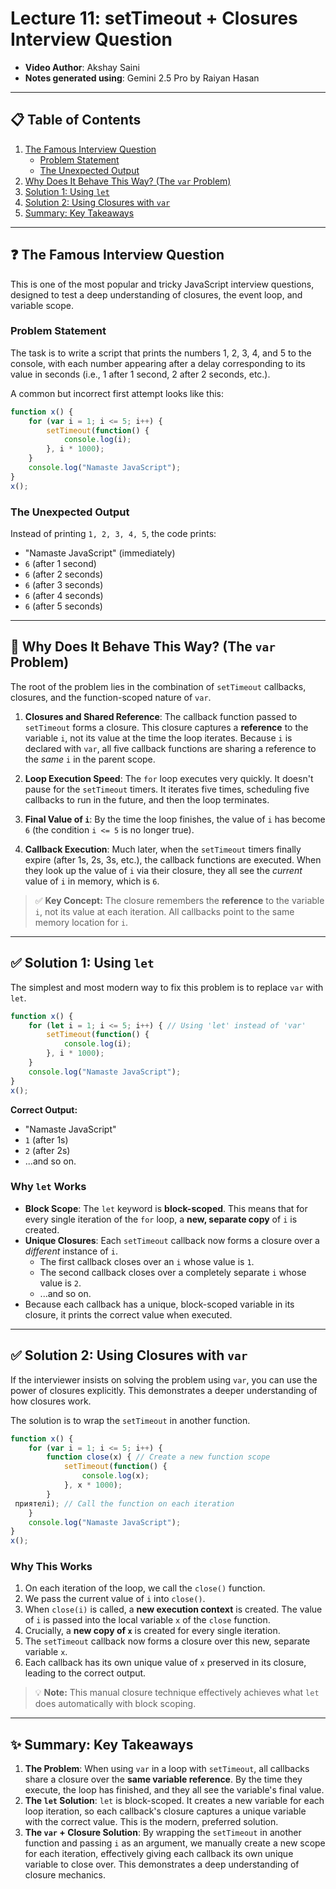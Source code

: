 
# Lecture 11: setTimeout + Closures Interview Question

*   **Video Author**: Akshay Saini
*   **Notes generated using**: Gemini 2.5 Pro by Raiyan Hasan

---

## 📋 Table of Contents

1.  [The Famous Interview Question](#-the-famous-interview-question)
    *   [Problem Statement](#problem-statement)
    *   [The Unexpected Output](#the-unexpected-output)
2.  [Why Does It Behave This Way? (The `var` Problem)](#-why-does-it-behave-this-way-the-var-problem)
3.  [Solution 1: Using `let`](#-solution-1-using-let)
4.  [Solution 2: Using Closures with `var`](#-solution-2-using-closures-with-var)
5.  [Summary: Key Takeaways](#-summary-key-takeaways)

---

## ❓ The Famous Interview Question

This is one of the most popular and tricky JavaScript interview questions, designed to test a deep understanding of closures, the event loop, and variable scope.

### Problem Statement
The task is to write a script that prints the numbers 1, 2, 3, 4, and 5 to the console, with each number appearing after a delay corresponding to its value in seconds (i.e., 1 after 1 second, 2 after 2 seconds, etc.).

A common but incorrect first attempt looks like this:

```js
function x() {
    for (var i = 1; i <= 5; i++) {
        setTimeout(function() {
            console.log(i);
        }, i * 1000);
    }
    console.log("Namaste JavaScript");
}
x();
```

### The Unexpected Output

Instead of printing `1, 2, 3, 4, 5`, the code prints:
*   "Namaste JavaScript" (immediately)
*   `6` (after 1 second)
*   `6` (after 2 seconds)
*   `6` (after 3 seconds)
*   `6` (after 4 seconds)
*   `6` (after 5 seconds)

---

## 🤔 Why Does It Behave This Way? (The `var` Problem)

The root of the problem lies in the combination of `setTimeout` callbacks, closures, and the function-scoped nature of `var`.

1.  **Closures and Shared Reference**: The callback function passed to `setTimeout` forms a closure. This closure captures a **reference** to the variable `i`, not its value at the time the loop iterates. Because `i` is declared with `var`, all five callback functions are sharing a reference to the *same* `i` in the parent scope.

2.  **Loop Execution Speed**: The `for` loop executes very quickly. It doesn't pause for the `setTimeout` timers. It iterates five times, scheduling five callbacks to run in the future, and then the loop terminates.

3.  **Final Value of `i`**: By the time the loop finishes, the value of `i` has become `6` (the condition `i <= 5` is no longer true).

4.  **Callback Execution**: Much later, when the `setTimeout` timers finally expire (after 1s, 2s, 3s, etc.), the callback functions are executed. When they look up the value of `i` via their closure, they all see the *current* value of `i` in memory, which is `6`.

> ✅ **Key Concept:** The closure remembers the **reference** to the variable `i`, not its value at each iteration. All callbacks point to the same memory location for `i`.

---

## ✅ Solution 1: Using `let`

The simplest and most modern way to fix this problem is to replace `var` with `let`.

```js
function x() {
    for (let i = 1; i <= 5; i++) { // Using 'let' instead of 'var'
        setTimeout(function() {
            console.log(i);
        }, i * 1000);
    }
    console.log("Namaste JavaScript");
}
x();
```

**Correct Output:**
*   "Namaste JavaScript"
*   `1` (after 1s)
*   `2` (after 2s)
*   ...and so on.

### Why `let` Works
*   **Block Scope**: The `let` keyword is **block-scoped**. This means that for every single iteration of the `for` loop, a **new, separate copy** of `i` is created.
*   **Unique Closures**: Each `setTimeout` callback now forms a closure over a *different* instance of `i`.
    *   The first callback closes over an `i` whose value is `1`.
    *   The second callback closes over a completely separate `i` whose value is `2`.
    *   ...and so on.
*   Because each callback has a unique, block-scoped variable in its closure, it prints the correct value when executed.

---

## ✅ Solution 2: Using Closures with `var`

If the interviewer insists on solving the problem using `var`, you can use the power of closures explicitly. This demonstrates a deeper understanding of how closures work.

The solution is to wrap the `setTimeout` in another function.

```js
function x() {
    for (var i = 1; i <= 5; i++) {
        function close(x) { // Create a new function scope
            setTimeout(function() {
                console.log(x);
            }, x * 1000);
        }
 приятелi); // Call the function on each iteration
    }
    console.log("Namaste JavaScript");
}
x();
```

### Why This Works
1.  On each iteration of the loop, we call the `close()` function.
2.  We pass the current value of `i` into `close()`.
3.  When `close(i)` is called, a **new execution context** is created. The value of `i` is passed into the local variable `x` of the `close` function.
4.  Crucially, a **new copy of `x`** is created for every single iteration.
5.  The `setTimeout` callback now forms a closure over this new, separate variable `x`.
6.  Each callback has its own unique value of `x` preserved in its closure, leading to the correct output.

> 💡 **Note:** This manual closure technique effectively achieves what `let` does automatically with block scoping.

---

## ✨ Summary: Key Takeaways

1.  **The Problem**: When using `var` in a loop with `setTimeout`, all callbacks share a closure over the **same variable reference**. By the time they execute, the loop has finished, and they all see the variable's final value.
2.  **The `let` Solution**: `let` is block-scoped. It creates a new variable for each loop iteration, so each callback's closure captures a unique variable with the correct value. This is the modern, preferred solution.
3.  **The `var` + Closure Solution**: By wrapping the `setTimeout` in another function and passing `i` as an argument, we manually create a new scope for each iteration, effectively giving each callback its own unique variable to close over. This demonstrates a deep understanding of closure mechanics.
